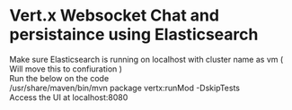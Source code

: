 # Vert.x Websocket Chat and persistaince using Elasticsearch
 
 Make sure Elasticsearch is running on localhost with cluster name as vm ( Will move this to confiuration ) <br/>
 Run the below on the code <br/>
 /usr/share/maven/bin/mvn package vertx:runMod -DskipTests <br/>
 Access the UI at localhost:8080 <br/>

